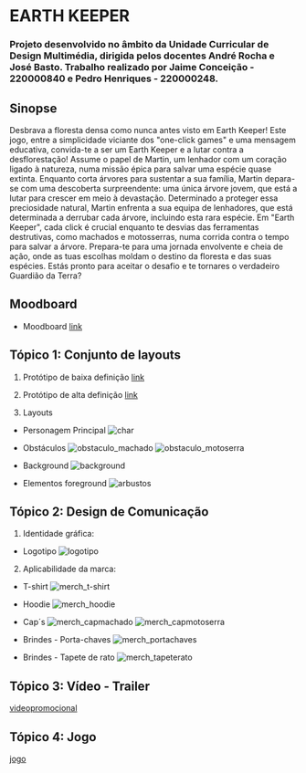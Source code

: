 # EARTH KEEPER
### Projeto desenvolvido no âmbito da Unidade Curricular de Design Multimédia, dirigida pelos docentes André Rocha e José Basto. Trabalho realizado por Jaime Conceição - 220000840 e Pedro Henriques - 220000248.

## Sinopse
Desbrava a floresta densa como nunca antes visto em Earth Keeper! Este jogo, entre a simplicidade viciante dos "one-click games" e uma mensagem educativa, convida-te a ser um Earth Keeper e a lutar contra a desflorestação! Assume o papel de Martin, um lenhador com um coração ligado à natureza, numa missão épica para salvar uma espécie quase extinta. Enquanto corta árvores para sustentar a sua família, Martin depara-se com uma descoberta surpreendente: uma única árvore jovem, que está a lutar para crescer em meio à devastação. Determinado a proteger essa preciosidade natural, Martin enfrenta a sua equipa de lenhadores, que está determinada a derrubar cada árvore, incluindo esta rara espécie. Em "Earth Keeper", cada click é crucial enquanto te desvias das ferramentas destrutivas, como machados e motosserras, numa corrida contra o tempo para salvar a árvore. Prepara-te para uma jornada envolvente e cheia de ação, onde as tuas escolhas moldam o destino da floresta e das suas espécies. Estás pronto para aceitar o desafio e te tornares o verdadeiro Guardião da Terra?

## Moodboard
- Moodboard
[link](https://pt.pinterest.com/petihenriques/one-click-game/?board_collab_inviter=True&invite_code=071472b8f97a409886b0af53202db170&inviter_user_id=885590851634344888)

## Tópico 1: Conjunto de layouts

1. Protótipo de baixa definição
[link](https://youtu.be/0SvJkbfCoRE)

2. Protótipo de alta definição
[link](https://youtu.be/q6ozkvQXaGU)

3. Layouts 
- Personagem Principal
![char](personagem.png)

- Obstáculos
![obstaculo_machado](machado.png)
![obstaculo_motoserra](motoserra.png)

- Background
![background](fundo.png) 

- Elementos foreground
![arbustos](arbustos.png)  

## Tópico 2: Design de Comunicação	

1. Identidade gráfica:
- Logotipo
![logotipo](logotipo.png)

2. Aplicabilidade da marca:
- T-shirt 
![merch_t-shirt](t-shirt_char.jpg)

- Hoodie
![merch_hoodie](hoodie.jpg)

- Cap´s
![merch_capmachado](cap_machado.jpg)
![merch_capmotoserra](cap_motoserra.jpg)

- Brindes - Porta-chaves
![merch_portachaves](porta-chaves.jpg)

- Brindes - Tapete de rato
![merch_tapeterato](tapete_rato.jpg)

## Tópico 3: Vídeo - Trailer

[videopromocional](https://youtu.be/g95YfS06CsY)

## Tópico 4: Jogo

[jogo](https://ar-eses.github.io/finalprojectoneclick-earth-keeper/)
